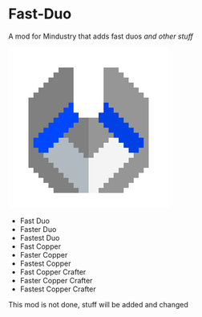 # Fast-Duo

A mod for Mindustry that adds fast duos *and other stuff*

![logo](icon.png)

- Fast Duo
- Faster Duo
- Fastest Duo
- Fast Copper
- Faster Copper
- Fastest Copper
- Fast Copper Crafter
- Faster Copper Crafter
- Fastest Copper Crafter

This mod is not done, stuff will be added and changed